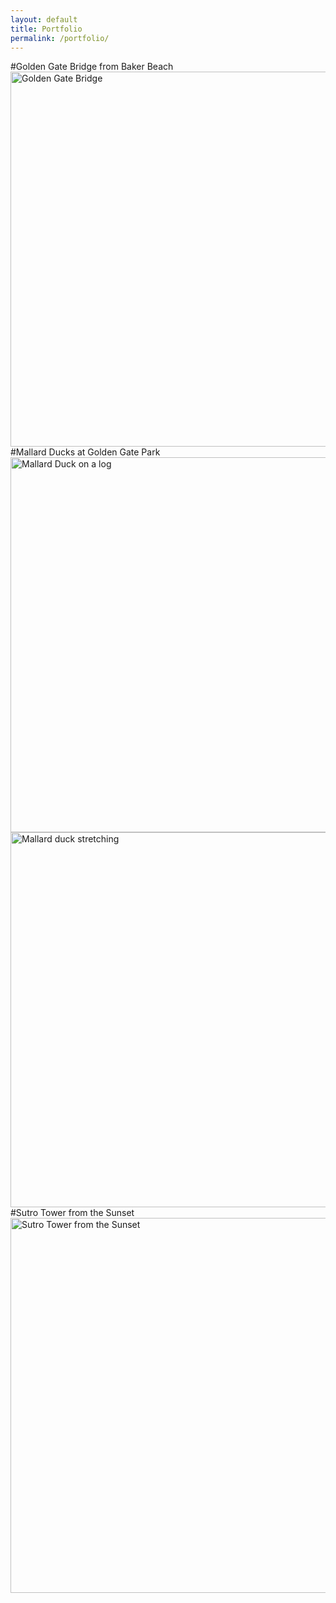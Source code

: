 ```yaml
---
layout: default
title: Portfolio
permalink: /portfolio/
---
```

#Golden Gate Bridge from Baker Beach
<img src="/assets/images/IMG_1175.jpg" alt="Golden Gate Bridge" width="600"><br>
#Mallard Ducks at Golden Gate Park
<img src="/assets/images/IMG_1120.jpg" alt="Mallard Duck on a log" width="600"><br>
<img src="/assets/images/IMG_1060.jpg" alt="Mallard duck stretching" width="600"><br>
#Sutro Tower from the Sunset
<img src="/assets/images/IMG_1044.jpg" alt="Sutro Tower from the Sunset" width="600"><br>
